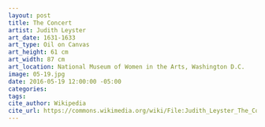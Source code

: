 ```yaml
---
layout: post
title: The Concert
artist: Judith Leyster
art_date: 1631-1633
art_type: Oil on Canvas
art_height: 61 cm
art_width: 87 cm
art_location: National Museum of Women in the Arts, Washington D.C.
image: 05-19.jpg
date: 2016-05-19 12:00:00 -05:00
categories:
tags:
cite_author: Wikipedia
cite_url: https://commons.wikimedia.org/wiki/File:Judith_Leyster_The_Concert.jpg
---
```

